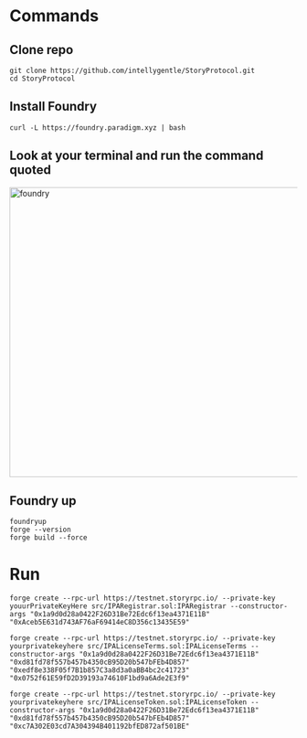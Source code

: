 # Commands

## Clone repo
```
git clone https://github.com/intellygentle/StoryProtocol.git
cd StoryProtocol
```

## Install Foundry 
```
curl -L https://foundry.paradigm.xyz | bash
```

## Look at your terminal and run the command quoted
<img width="507" alt="foundry" src="https://github.com/user-attachments/assets/6eafb7ad-8238-4675-a798-570582bb74f9">

## Foundry up
```
foundryup
forge --version
forge build --force
```
# Run

```
forge create --rpc-url https://testnet.storyrpc.io/ --private-key youurPrivateKeyHere src/IPARegistrar.sol:IPARegistrar --constructor-args "0x1a9d0d28a0422F26D31Be72Edc6f13ea4371E11B" "0xAceb5E631d743AF76aF69414eC8D356c13435E59"
```


```
forge create --rpc-url https://testnet.storyrpc.io/ --private-key yourprivatekeyhere src/IPALicenseTerms.sol:IPALicenseTerms --constructor-args "0x1a9d0d28a0422F26D31Be72Edc6f13ea4371E11B" "0xd81fd78f557b457b4350cB95D20b547bFEb4D857" "0xedf8e338F05f7B1b857C3a8d3a0aBB4bc2c41723" "0x0752f61E59fD2D39193a74610F1bd9a6Ade2E3f9"
```


```
forge create --rpc-url https://testnet.storyrpc.io/ --private-key yourprivatekeyhere src/IPALicenseToken.sol:IPALicenseToken --constructor-args "0x1a9d0d28a0422F26D31Be72Edc6f13ea4371E11B" "0xd81fd78f557b457b4350cB95D20b547bFEb4D857" "0xc7A302E03cd7A304394B401192bfED872af501BE"
```



